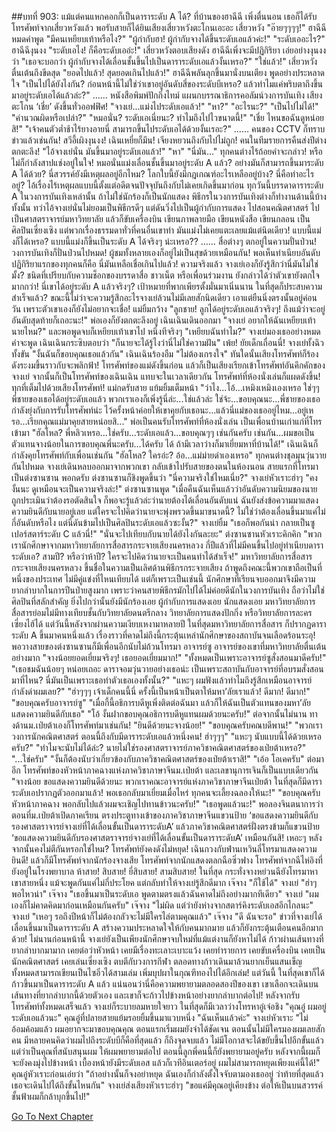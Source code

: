 ##บทที่ 903: แม้แต่คนแหกคอกก็เป็นดาราระดับ A ได้?
ที่บ้านของฮาฉีฉี
เพิ่งตื่นนอน เธอก็ได้รับโทรศัพท์จากเสี่ยวหวังแล้ว พอรับสายก็ได้ยินเสียงเสี่ยวหวังตะโกนเอะอะ
เสี่ยวหวัง "อ๊ายๆๆๆๆ!"
ฮาฉีฉีหมดคำพูด "มีคนเหยียบเท้าหรือไง?"
"ผู้กำกับฮา! ผู้กำกับจางได้ขึ้นระดับเอแล้วค่ะ!"
"ระดับเออะไร?" ฮาฉีฉีงุนงง
"ระดับเอไง! ก็คือระดับเออ่ะ!" เสี่ยวหวังตอบเสียงดัง
ฮาฉีฉีเพิ่งจะมีปฏิกิริยา เอ่ยอย่างงุนงงว่า "เธอจะบอกว่า ผู้กำกับจางได้เลื่อนชั้นขึ้นไปเป็นดาราระดับเอแล้วงั้นเหรอ?"
"ใช่แล้ว!" เสี่ยวหวังตื่นเต้นถึงขีดสุด "ยอดไปแล้ว! สุดยอดเกินไปแล้ว!"
ฮาฉีฉีพลันลุกขึ้นมานั่งบนเตียง พูดอย่างประหลาดใจ "เป็นไปได้ยังไงกัน? ก่อนหน้านี้ไม่ใช่ว่าเขาอยู่อันดับสี่ของระดับบีเหรอ? แล้วทำไมแค่พริบตาถึงขึ้นมาอยู่ระดับเอได้แล้วล่ะ?"
……
หนังสือพิมพ์ปักกิ่งไทม์
แผนกบรรณาธิการคอลัมน์วงการบันเทิง
เสียงตะโกน ‘เชี่ย’ ดังขึ้นทั่วออฟฟิศ!
"จางเย่...แม่งไประดับเอแล้ว!"
"หา?"
"อะไรนะ?"
"เป็นไปไม่ได้!"
"คำนวณผิดหรือเปล่า?"
"หมอนั่น? ระดับเอเนี่ยนะ? ทำไมถึงไปไวขนาดนี้!"
"เชี่ย ไหนขอฉันดูหน่อยสิ!"
"เจ้าคนตัวต่ำช้าไร้ยางอายนี่ สามารถขึ้นไประดับเอได้ด้วยงั้นเรอะ?"
……
คนของ CCTV ก็ทราบข่าวแล้วเช่นกัน!
สวีอี้เผิงงุนงง!
เฉินเหยี่ยก็มึน!
เจียงหยวนถึงกับไปไม่ถูก!
คนในทีมรายการคืนส่งปีต่างตกตะลึง!
"ไอ้จางเย่นั่น มันขึ้นมาอยู่ระดับเอแล้ว!"
"หา"
"นี่มัน..."
ทุกคนต่างไร้ถ้อยคำจะกล่าว!
หรือไม่ก็กำลังสาปแช่งอยู่ในใจ!
หมอนั่นแม่งเลื่อนชั้นขึ้นมาอยู่ระดับ A แล้ว? อย่างมันก็สามารถขึ้นมาระดับ A ได้ด้วย? นี่สวรรค์ยังมีเหตุผลอยู่อีกไหม? โลกใบนี้ยังมีกฎเกณฑ์อะไรเหลืออยู่บ้าง? นี่คือทำอะไรอยู่? ไอ้เรื่องไร้เหตุผลแบบนี้ตั้งแต่อดีตจนปัจจุบันถึงกับไม่เคยเกิดขึ้นมาก่อน ทุกวันนี้บรรดาดาราระดับ A ในวงการบันเทิงเหล่านั้น ถ้าไม่ใช่นักร้องก็เป็นนักแสดง พิธีกรในวงการบันเทิงต่างก็ทำงานด้านนี้บ้างทั้งนั้น ทว่าไอ้จางเย่นั่นไม่ยอมเป็นพิธีกรดีๆ แต่ดันวิ่งไปเป็นผู้กำกับการแสดง ไปสอนคณิตศาสตร์ ไปเป็นศาสตราจารย์มหาวิทยาลัย แล้วก็ขับเครื่องบิน เขียนภาพลายมือ เขียนหนังสือ เขียนกลอน เป็นศิลปินเซี่ยงเซิง แต่พวกเรื่องธรรมดาทั่วที่คนอื่นเขาทำ มันแม่งไม่เคยแตะเลยแม้แต่นิดเดียว!
แบบนี้แม่งก็ได้เหรอ?
แบบนี้แม่งก็ขึ้นเป็นระดับ A ได้จริงๆ น่ะเหรอ??
……
สื่อต่างๆ ตกอยู่ในความปั่นป่วน!
วงการบันเทิงก็ปั่นป่วนไปหมด!
ผู้ชมทั้งหลายเองก็อยู่ไม่เป็นสุขด้วยเหมือนกัน!
พอเห็นทำเนียบอันดับ ปฏิกิริยาแรกของทุกคนก็คือ นี่มันเหลือเชื่อเกินไปแล้ว!
ความจริงแล้ว จางเย่เองก็ยังรู้สึกว่านี่มันไม่ใช่มั้ง? ชนิดที่เปรียบกับความช็อกของบรรดาสื่อ ชาวเน็ต หรือเพื่อนร่วมงาน ยังกล่าวได้ว่าตัวเขายังตกใจมากกว่า! นี่เขาได้อยู่ระดับ A แล้วจริงๆ? เป้าหมายที่พากเพียรตั้งมั่นมาเนิ่นนาน ในที่สุดก็ประสบความสำเร็จแล้ว? ขณะนี้ไม่ว่าจะความรู้สึกอะไรจางเย่ล้วนไม่มีเลยสักนิดเดียว เอาแต่ยืนนิ่งตรงนั้นอยู่ค่อนวัน เพราะตัวเขาเองก็ยังไม่อยากจะเชื่อ!
แม่ยิ้มกว้าง "ลูกชาย! ลูกได้อยู่ระดับเอแล้วจริงๆ! ถึงแม้ว่าจะอยู่อันดับสุดท้ายก็เถอะนะ!"
พ่อเองก็ยังตกตะลึงอยู่
เฉินเฉินเดินออกมา "จางเย่ อยากให้ฉันเหยียบเท้านายไหม?" และพอพูดจบก็เหยียบเท้าเขาไป หนึ่งทีจริงๆ
"เหยียบฉันทำไม?" จางเย่มองเธออย่างหมดคำจะพูด
เฉินเฉินกระซิบตอบว่า "ก็นายจะได้รู้ไงว่านี่ไม่ใช่ความฝัน"
เพ้ย!
ยัยเด็กเถื่อนนี่!
จางเย่ทั้งฉิวทั้งขัน "งั้นฉันก็ขอบคุณเธอแล้วกัน"
เฉินเฉินร้องอืม "ไม่ต้องเกรงใจ"
ทันใดนั้นเสียงโทรศัพท์ก็ร้องดังระงมขึ้นราวกับจะพลิกฟ้า!
โทรศัพท์ของแม่ดังขึ้นก่อน แล้วก็เป็นเสียงเรียกเข้าโทรศัพท์อันคึกคักของจางเย่ จากนั้นก็เป็นโทรศัพท์ของเฉินเฉิน แทบจะในเวลาเดียวกัน โทรศัพท์ที่ห้องนั่งเล่นก็แผดดังขึ้น!
ทุกที่เต็มไปด้วยเสียงโทรศัพท์!
แม่กดรับสาย แย้มยิ้มเต็มหน้า "ว่าไง...โอ้...เหมิงเหมิงเองเหรอ ใช่ๆๆ พี่ชายของเธอได้อยู่ระดับเอแล้ว พวกเราเองก็เพิ่งรู้นี่ล่ะ...ใช่แล้วล่ะ ใช่จ้ะ...ขอบคุณนะ...พี่ชายของเธอกำลังยุ่งกับการรับโทรศัพท์น่ะ ไว้ครั้งหน้าค่อยให้เขาคุยกับเธอนะ...แล้วนี่แม่ของเธออยู่ไหม...อยู่เหรอ...เรียกคุณแม่มาคุยสายหน่อยสิ..."
พ่อเป็นคนรับโทรศัพท์ที่ห้องนั่งเล่น เป็นเพื่อนบ้านเก่าแก่ที่โทรเข้ามา "ฮัลโหล? พี่หลิวเหรอ...ใช่ครับ...ระดับเอแล้ว...ขอบคุณๆๆ เช่นกันครับ เช่นกัน...ผมขอเป็นตัวแทนจางน้อยในการขอบคุณพี่นะครับ...ได้ครับ ได้ ถ้ามีเวลาว่างก็มาเยี่ยมหาที่บ้านได้!"
เฉินเฉินก็กำลังคุยโทรศัพท์กับเพื่อนเช่นกัน "ฮัลโหล? ใครอ่ะ? อ้อ…แม่ม่ายดำเองเหรอ"
ทุกคนต่างชุลมุนวุ่นวายกันไปหมด
จางเย่เดินหลบออกมาจากพวกเขา กลับเข้าไปรับสายของตนในห้องนอน
สายแรกที่โทรมาเป็นต่งซานซาน
พอกดรับ ต่งซานซานก็ชิงพูดขึ้นว่า "นี่ความจริงใช่ไหมเนี่ย?"
จางเย่หัวเราะฮ่าๆ "คงงั้นนะ ดูเหมือนจะเป็นความจริงล่ะ!"
ต่งซานซานพูด "เมื่อคืนฉันเห็นแล้วว่าอันดับความนิยมของนายถูกประเมินว่าต้องรอตัดสินใจ ก็พอจะรู้แล้วล่ะว่านายต้องได้เลื่อนอันดับแน่ ฉันยังส่งข้อความมาแสดงความยินดีกับนายอยู่เลย แต่ใครจะไปคิดว่านายจะพุ่งพรวดขึ้นมาขนาดนี้? ไม่ใช่ว่าต้องเลื่อนขึ้นมาแค่ไม่กี่อันดับหรือไง แต่นี่ดันข้ามไปเป็นศิลปินระดับเอแล้วซะงั้น?"
จางเย่ยิ้ม "เธอก็พอกันน่า กลายเป็นซูเปอร์สตาร์ระดับ C แล้วนี่!"
"นั่นจะไปเทียบกับนายได้ยังไงกันละยะ" ต่งซานซานหัวเราะคิกคิก "พวกเรานักศึกษาจากมหาวิทยาลัยการสื่อสารกระจายเสียงนครหลวง กี่ปีแล้วที่ไม่มีคนขึ้นไปอยู่ทำเนียบดาราระดับเอ? สามปี? หรือว่าห้าปี? ใครจะไปคิดว่านายจะเป็นคนทำได้สำเร็จ!"
มหาวิทยาลัยการสื่อสารกระจายเสียงนครหลวง ขึ้นชื่อในความเป็นเลิศด้านพิธีกรกระจายเสียง ถ้าพูดถึงคณะนี้พวกเขาถือเป็นที่หนึ่งของประเทศ ไม่มีคู่แข่งที่ไหนเทียบได้ แต่ก็เพราะเป็นเช่นนี้ นักศึกษาที่เรียนจบออกมาจึงมีความยากลำบากในการปีนป่ายสูงมาก เพราะว่าคนสายพิธีกรมักไปได้ไม่ค่อยดีนักในวงการบันเทิง ถือว่าไม่ใช่ศิลปินที่สลักสำคัญ ยิ่งไปกว่านั้นยังมีนักร้องเอย ผู้กำกับการแสดงเอย นักแสดงเอย มหาวิทยาลัยการสื่อสารย่อมไม่มีทางเทียบชั้นกับวิทยาลัยดนตรีกลาง วิทยาลัยการแสดงปักกิ่ง หรือวิทยาลัยการละครเซี่ยงไฮ้ได้ แต่วันนี้หลังจากผ่านความเงียบเหงามาหลายปี ในที่สุดมหาวิทยาลัยการสื่อสาร ก็ปรากฏดาราระดับ A ขึ้นมาคนหนึ่งแล้ว เรื่องราวที่คาดไม่ถึงนี้กระตุ้นเหล่านักศึกษาของสถาบันจนเลือดร้อนระอุ!
พอวางสายของต่งซานซานก็มีเพื่อนอีกนับไม่ถ้วนโทรมา
อาจารย์ซู อาจารย์ของเขาที่มหาวิทยาลัยตื่นเต้นอย่างมาก
"จางน้อยยอดเยี่ยมจริงๆ! เธอยอดเยี่ยมมาก!"
"ทั้งหมดเป็นเพราะอาจารย์ซูสั่งสอนมาดีครับ!"
"เธอชมฉันน้อยๆ หน่อยเถอะ ดาราจอมวุ่นวายอย่างเธอน่ะ เป็นเพราะสถาบันกับอาจารย์ที่อบรมสั่งสอนมาที่ไหน? นี่มันเป็นเพราะเธอทำตัวเธอเองทั้งนั้น?"
"แหะๆ ผมฟังแล้วทำไมถึงรู้สึกเหมือนอาจารย์กำลังด่าผมเลย?"
"ฮ่าๆๆๆ เจ้าเด็กคนนี้นี่ ครั้งนี้เป็นหน้าเป็นตาให้มหา’ลัยเราแล้ว! ดีมาก! ดีมาก!"
"ขอบคุณครับอาจารย์ซู"
"เมื่อกี้นี้อธิการบดีหูเพิ่งติดต่อฉันมา แล้วก็ให้ฉันเป็นตัวแทนของมหา’ลัยแสดงความยินดีกับเธอ"
"โอ้ งั้นฝากขอบคุณอธิการบดีหูแทนผมด้วยนะครับ!"
ต่อจากนั้นไม่นาน ทางด้านม.เป่ยต้าเองก็โทรศัพท์มาเช่นกัน!
"ยินดีด้วยนะจางน้อย!"
"ขอบคุณครับคณบดีพาน!"
"พวกเราวงการนักคณิตศาสตร์ ตอนนี้ถึงกับมีดาราระดับเอแล้วหนึ่งคน! ฮ่าๆๆๆ"
"แหะๆ นับแบบนี้ได้ด้วยเหรอครับ?"
"ทำไมจะนับไม่ได้ล่ะ? นายไม่ใช่รองศาสตราจารย์ภาควิชาคณิตศาสตร์ของเป่ยต้าเหรอ?"
"...ใช่ครับ"
"งั้นก็ต้องนับว่าเกี่ยวข้องกับภาควิชาคณิตศาสตร์ของเป่ยต้าเราสิ!"
"เอ้อ โอเคครับ"
ต่อมาอีก โทรศัพท์ของหัวหน้าภาคฉางแห่งภาควิชาภาษาจีนม.เป่ยต้า และเลขานุการเจินก็เป็นแบบเดียวกัน
"จางน้อย ขอแสดงความยินดีด้วยนะ พวกเราคณะอาจารย์แห่งภาควิชาภาษาจีนเป่ยต้า ในที่สุดก็มีดาราระดับเอปรากฏตัวออกมาแล้ว! พอเธอกลับมาเยี่ยมเมื่อไหร่ ทุกคนจะเลี้ยงฉลองให้นะ!"
"ขอบคุณครับหัวหน้าภาคฉาง พอกลับไปแล้วผมจะเชิญไปทานข้าวนะครับ!"
"เธอพูดแล้วนะ!"
พอลองจินตนาการว่า ตอนที่ม.เป่ยต้าเปิดภาคเรียน ตรงประตูทางเข้าของภาควิชาภาษาจีนแขวนป้าย ‘ขอแสดงความยินดีกับรองศาสตราจารย์จางเย่ที่ได้เลื่อนขั้นเป็นดาราระดับA’ แล้วภาควิชาคณิตศาสตร์ฝั่งตรงข้ามก็แขวนป้าย ‘ขอแสดงความยินดีกับรองศาสตราจารย์จางเย่ที่ได้เลื่อนขั้นเป็นดาราระดับA’ เหมือนกันสิ! เหอะๆ หลังจากนั้นคงไม่ตีกันหรอกใช่ไหม?
โทรศัพท์ยังคงดังไม่หยุด!
เฉินกวงกับฟ่านเหวินลี่โทรมาแสดงความยินดี!
แล้วก็มีโทรศัพท์จากนักร้องจางเสีย
โทรศัพท์จากนักแสดงตลกฉือซิ่วฟาง
โทรศัพท์จากฉีไห่อิงที่ยังอยู่ในโรงพยาบาล
ห้าสาย!
สิบสาย!
ยี่สิบสาย!
สามสิบสาย!
ในที่สุด กระทั่งจางหย่วนฉียังโทรมาหาเขาสายหนึ่ง
แม้จะพูดกันแค่ไม่กี่ประโยค แต่กลับทำให้จางเย่รู้สึกดีมาก
เจ๊จาง "ก็ใช้ได้"
จางเย่ "ฮ่าๆ พอไหวน่า"
เจ๊จาง "เธอขึ้นมาเป็นระดับเอ พูดตามตรงแล้วฉันคาดไม่ถึงอย่างมากทีเดียว"
จางเย่ "ผมเองก็ไม่คาดคิดมาก่อนเหมือนกันครับ"
เจ๊จาง "ไม่ผิด แต่ว่ายังห่างจากสตาร์คิงระดับเอสอีกไกลนะ"
จางเย่ "เหอๆ รอถึงปีหน้าก็ไม่ต้องกลัวจะไม่มีใครไล่ตามคุณแล้ว"
เจ๊จาง "ดี ฉันจะรอ"
ข่าวที่จางเย่ได้เลื่อนขึ้นมาเป็นดาราระดับ A สร้างความประหลาดใจให้กับคนมากมาย แล้วก็ยังกระตุ้นเตือนคนอีกมากด้วย!
ไม่นานก่อนหน้านี้ จางเย่ยังเป็นเพียงนักศึกษาจบใหม่ที่แม้แต่งานก็ยังหาไม่ได้ ก้าวผ่านเส้นทางที่ยากลำบากมามาก เคยต่อว่าหัวหน้า เคยมีเรื่องทะเลาะเบาะแว้ง เคยทำรายการ เคยขับเครื่องบิน เคยเป็นนักคณิตศาสตร์ เคยเล่นเซี่ยงเซิง ตบตีกับวงการกีฬา ตลอดทางก้าวเดินมาล้วนยากเย็นแสนเข็ญ ทั้งหมดสามารถเขียนเป็นไซอิ๋วได้สามเล่ม เพิ่มบุปผาในกุณฑีทองไปได้อีกเล่ม! แต่วันนี้ ในที่สุดเขาก็ได้ก้าวขึ้นมาเป็นดาราระดับ A แล้ว แน่นอนว่านี่คือความพยายามตลอดสองปีของเขา เขาเลือกจะเดินบนเส้นทางที่ยากลำบากนี้ด้วยตัวเอง และเขาก็จะก้าวไปข้างหน้าอย่างยากลำบากต่อไป!
หลังจากรับโทรศัพท์ทั้งหมดเสร็จแล้ว จางเย่ก็ระบายลมหายใจยาว ในที่สุดก็มีเวลาว่างโทรหาอู๋เจ๋อชิง "คุณอู๋ ผมอยู่ระดับเอแล้วนะ"
คุณอู๋ที่ปลายสายแย้มรอยยิ้มขึ้นมาแวบหนึ่ง "ฉันเห็นแล้วค่ะ"
จางเย่หัวเราะ "ไม่อ้อมค้อมแล้ว ผมอยากจะมาขอบคุณคุณ ตอนแรกเริ่มผมยังจำได้ชัดเจน ตอนนั้นไม่มีใครมองผมเลยสักคน มีหลายคนคิดว่าผมไปถึงระดับบีก็คือที่สุดแล้ว ก็ถึงจุดจบแล้ว ไม่มีโอกาสจะได้ขยับขึ้นไปอีกขั้นแล้ว แต่ว่าเป็นคุณที่สนับสนุนผม ให้ผมพยายามต่อไป ตอนนี้ลูกพี่คนนี้ก็ยังพยายามอยู่ครับ หลังจากนี้ผมก็จะยังคงมุ่งไปข้างหน้า เบื้องหน้ายังมีระดับเอส แล้วก็เวทีอินเตอร์อยู่ ผมไม่สามารถหยุดเพียงแค่นี้ได้!"
คุณอู๋หัวเราะก่อนเอ่ยว่า "ถ้าอย่างนั้นก็จงอย่าหยุด ฉันเองก็กำลังตั้งใจจับตามองเธออยู่ ว่าท้ายที่สุดแล้วเธอจะเดินไปได้ถึงขั้นไหนกัน"
จางเย่ส่งเสียงหัวเราะฮ่าๆ "ขอแค่มีคุณอยู่เคียงข้าง ต่อให้เป็นบนสวรรค์ชั้นฟ้าผมก็กล้าบุกขึ้นไป!"




[Go To Next Chapter]( ./4.md)